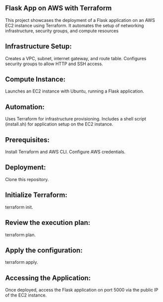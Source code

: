 ## Flask App on AWS with Terraform
 This project showcases the deployment of a Flask application on an AWS EC2 instance using Terraform. It automates the setup of networking infrastructure, security groups, and compute resources

## Infrastructure Setup:
Creates a VPC, subnet, internet gateway, and route table.
Configures security groups to allow HTTP and SSH access.

## Compute Instance:
Launches an EC2 instance with Ubuntu, running a Flask application.

## Automation:
Uses Terraform for infrastructure provisioning.
Includes a shell script (install.sh) for application setup on the EC2 instance.


## Prerequisites:

Install Terraform and AWS CLI.
Configure AWS credentials.

## Deployment:

Clone this repository.

## Initialize Terraform: 
  terraform init.
## Review the execution plan:
  terraform plan.
## Apply the configuration: 
  terraform apply.
## Accessing the Application: 
Once deployed, access the Flask application on port 5000 via the public IP of the EC2 instance.
 

